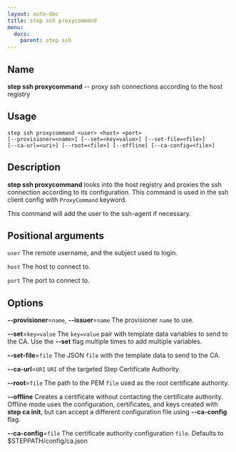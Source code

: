 ```yaml
---
layout: auto-doc
title: step ssh proxycommand
menu:
  docs:
    parent: step ssh
---
```


## Name
**step ssh proxycommand** -- proxy ssh connections according to the host registry

## Usage

```raw
step ssh proxycommand <user> <host> <port>
[--provisioner=<name>] [--set=<key=value>] [--set-file=<file>]
[--ca-url=<uri>] [--root=<file>] [--offline] [--ca-config=<file>]
```

## Description

**step ssh proxycommand** looks into the host registry
and proxies the ssh connection according to its configuration. This command
is used in the ssh client config with `ProxyCommand` keyword.

This command will add the user to the ssh-agent if necessary.

## Positional arguments

`user`
The remote username, and the subject used to login.

`host`
The host to connect to.

`port`
The port to connect to.

## Options


**--provisioner**=`name`, **--issuer**=`name`
The provisioner `name` to use.

**--set**=`key=value`
The `key=value` pair with template data variables to send to the CA. Use the **--set** flag multiple times to add multiple variables.

**--set-file**=`file`
The JSON `file` with the template data to send to the CA.

**--ca-url**=`URI`
`URI` of the targeted Step Certificate Authority.

**--root**=`file`
The path to the PEM `file` used as the root certificate authority.

**--offline**
Creates a certificate without contacting the certificate authority. Offline mode
uses the configuration, certificates, and keys created with **step ca init**,
but can accept a different configuration file using **--ca-config** flag.

**--ca-config**=`file`
The certificate authority configuration `file`. Defaults to
$STEPPATH/config/ca.json

